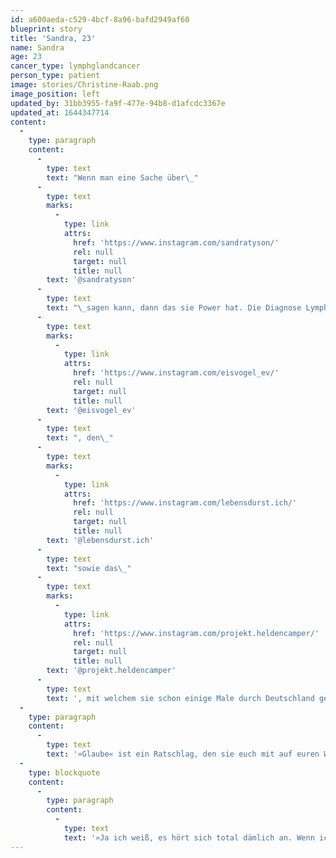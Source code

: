 ```yaml
---
id: a600aeda-c529-4bcf-8a96-bafd2949af60
blueprint: story
title: 'Sandra, 23'
name: Sandra
age: 23
cancer_type: lymphglandcancer
person_type: patient
image: stories/Christine-Raab.png
image_position: left
updated_by: 31bb3955-fa9f-477e-94b8-d1afcdc3367e
updated_at: 1644347714
content:
  -
    type: paragraph
    content:
      -
        type: text
        text: "Wenn man eine Sache über\_"
      -
        type: text
        marks:
          -
            type: link
            attrs:
              href: 'https://www.instagram.com/sandratyson/'
              rel: null
              target: null
              title: null
        text: '@sandratyson'
      -
        type: text
        text: "\_sagen kann, dann das sie Power hat. Die Diagnose Lymphdrüsenkrebs erhielt Sandra im Sommer 2016, kurz nach ihrem Abitur. Während der Therapie startete sie einen YouTube Kanal, auf dem sie ihre Geschichte mit der Welt teilte. Ehrlich, echt und emotional begleitete man sie durch ihre Erkrankung. Seit März 2017 hat sie die Therapie beendet, wobei sie auch danach über die Folgen der Krebstherapie berichtet, wie das Thema Fruchtbarkeit, Reha, Fatigue und andere Spätfolgen. Heute ist Sandra 23, studiert Erziehungs- und Rehabilitationswissenschaften und genießt ihre Freiheit und ihr Leben in vollen Zügen. Neben dem Studium engagiert sie sich unter anderem für den\_"
      -
        type: text
        marks:
          -
            type: link
            attrs:
              href: 'https://www.instagram.com/eisvogel_ev/'
              rel: null
              target: null
              title: null
        text: '@eisvogel_ev'
      -
        type: text
        text: ", den\_"
      -
        type: text
        marks:
          -
            type: link
            attrs:
              href: 'https://www.instagram.com/lebensdurst.ich/'
              rel: null
              target: null
              title: null
        text: '@lebensdurst.ich'
      -
        type: text
        text: "sowie das\_"
      -
        type: text
        marks:
          -
            type: link
            attrs:
              href: 'https://www.instagram.com/projekt.heldencamper/'
              rel: null
              target: null
              title: null
        text: '@projekt.heldencamper'
      -
        type: text
        text: ', mit welchem sie schon einige Male durch Deutschland getourt ist. Sandra ist außerdem eine unserer ersten Unterstützerinnen gewesen, weswegen wir uns an dieser Stelle auch noch einmal bei ihr bedanken wollen: Danke, dass du an uns glaubst, Sandra!'
  -
    type: paragraph
    content:
      -
        type: text
        text: '»Glaube« ist ein Ratschlag, den sie euch mit auf euren Weg geben möchte:'
  -
    type: blockquote
    content:
      -
        type: paragraph
        content:
          -
            type: text
            text: '»Ja ich weiß, es hört sich total dämlich an. Wenn ich das Wort Glaube lese, denke ich direkt an etwas Religiöses, jedoch ist dies hiermit nicht nur gemeint. Ihr müsst daran glauben, dass ihr wieder gesund werdet. Ihr müsst dafür kämpfen. Wenn ihr euch für die Schulmedizin entscheidet, dann glaubt auch bitte daran! Achtet darauf, was ihr bekommt und vermeidet jedes nicht nötige Medikament. Seid achtsam und überbrückt die Zeit, indem ihr auf euch achtet und vieles doppelt kontrolliert und überdenkt. Ich glaub an euch!«'
---
```

